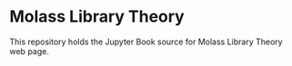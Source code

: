 # Molass Library Theory
This repository holds the Jupyter Book source for Molass Library Theory web page.
